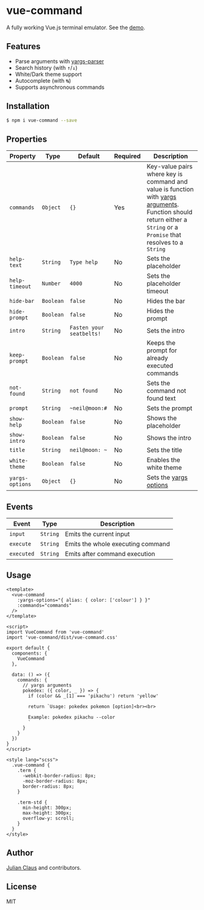 # vue-command

A fully working Vue.js terminal emulator. See the [demo](https://ndabap.github.io/vue-command/).

## Features

- Parse arguments with [yargs-parser](https://www.npmjs.com/package/yargs-parser)
- Search history (with <kbd>↑</kbd>/<kbd>↓</kbd>)
- White/Dark theme support
- Autocomplete (with <kbd>↹</kbd>)
- Supports asynchronous commands

## Installation

```bash
$ npm i vue-command --save
```

## Properties

| Property        | Type      | Default                  | Required | Description                                                                                                                                                                                                          |
|-----------------|-----------|--------------------------|----------|----------------------------------------------------------------------------------------------------------------------------------------------------------------------------------------------------------------------|
| `commands`      | `Object`  | `{}`                     | Yes      | Key-value pairs where key is command and value is function with [yargs arguments](https://github.com/yargs/yargs-parser#readme). Function should return either a `String` or a `Promise` that resolves to a `String` |
| `help-text`     | `String`  | `Type help`              | No       | Sets the placeholder                                                                                                                                                                                                 |
| `help-timeout`  | `Number`  | `4000`                   | No       | Sets the placeholder timeout                                                                                                                                                                                         |
| `hide-bar`      | `Boolean` | `false`                  | No       | Hides the bar                                                                                                                                                                                                        |
| `hide-prompt`   | `Boolean` | `false`                  | No       | Hides the prompt                                                                                                                                                                                                     |
| `intro`         | `String`  | `Fasten your seatbelts!` | No       | Sets the intro                                                                                                                                                                                                       |
| `keep-prompt`   | `Boolean` | `false`                  | No       | Keeps the prompt for already executed commands                                                                                                                                                                       |
| `not-found`     | `String`  | `not found`              | No       | Sets the command not found text                                                                                                                                                                                      |
| `prompt`        | `String`  | `~neil@moon:#`           | No       | Sets the prompt                                                                                                                                                                                                      |
| `show-help`     | `Boolean` | `false`                  | No       | Shows the placeholder                                                                                                                                                                                                |
| `show-intro`    | `Boolean` | `false`                  | No       | Shows the intro                                                                                                                                                                                                      |
| `title`         | `String`  | `neil@moon: ~`           | No       | Sets the title                                                                                                                                                                                                       |
| `white-theme`   | `Boolean` | `false`                  | No       | Enables the white theme                                                                                                                                                                                              |
| `yargs-options` | `Object`  | `{}`                     | No       | Sets the [yargs options](https://github.com/yargs/yargs-parser#readme)                                                                                                                                               |

## Events

| Event     | Type        | Description                       |
|-----------|-------------|-----------------------------------|
| `input`   | `String`    | Emits the current input           |
| `execute` | `String`    | Emits the whole executing command |
| `executed`| `String`    | Emits after command execution     |

## Usage

```vue
<template>
  <vue-command
    :yargs-options="{ alias: { color: ['colour'] } }"
    :commands="commands"
  />
</template>

<script>
import VueCommand from 'vue-command'
import 'vue-command/dist/vue-command.css'

export default {
  components: {
    VueCommand
  },

  data: () => ({
    commands: {
      // yargs arguments
      pokedex: ({ color, _ }) => {
        if (color && _[1] === 'pikachu') return 'yellow'

        return `Usage: pokedex pokemon [option]<br><br>

        Example: pokedex pikachu --color
        `
      }
    }
  })
}
</script>

<style lang="scss">
  .vue-command {
    .term {
      -webkit-border-radius: 8px;
      -moz-border-radius: 8px;
      border-radius: 8px;
    }

    .term-std {
      min-height: 300px;
      max-height: 300px;
      overflow-y: scroll;
    }
  }
</style>
```

## Author

[Julian Claus](https://www.julian-claus.de) and contributors.

## License

MIT

